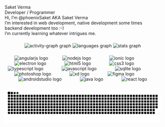 <p align="left">Saket Verma<br>Developer / Programmer<br>Hi, I’m @phoenixSaket AKA Saket Verma<br>I’m interested in web development, native development some times backend development too :-)<br>I’m currently learning whatever intrigues me.</p>

###

<div align="center">
  <img src="https://github-readme-activity-graph.vercel.app/graph?username=phoenixSaket&radius=16&theme=merko&area=true&order=5&hide_border=true&hide_title=false" height="150" alt="activity-graph graph"  />
  <img src="https://github-readme-stats.vercel.app/api/top-langs?username=phoenixSaket&locale=en&hide_title=true&layout=compact&card_width=320&langs_count=5&theme=merko&hide_border=true&order=2&custom_title=%20" height="150" alt="languages graph"  />
  <img src="https://github-readme-stats.vercel.app/api?username=phoenixSaket&hide_title=true&hide_rank=true&show_icons=true&include_all_commits=true&count_private=true&disable_animations=false&theme=merko&locale=en&hide_border=true&order=1" height="150" alt="stats graph"  />
</div>

###

<div align="center">
  <img src="https://cdn.jsdelivr.net/gh/devicons/devicon/icons/angularjs/angularjs-original.svg" height="26" alt="angularjs logo"  />
  <img width="38" />
  <img src="https://cdn.simpleicons.org/nodedotjs/339933" height="26" alt="nodejs logo"  />
  <img width="51" />
  <img src="https://cdn.simpleicons.org/ionic/3880FF" height="26" alt="ionic logo"  />
  <img width="51" />
  <img src="https://cdn.simpleicons.org/electron/47848F" height="26" alt="electron logo"  />
  <img width="51" />
  <img src="https://cdn.simpleicons.org/html5/E34F26" height="26" alt="html5 logo"  />
  <img width="51" />
  <img src="https://cdn.jsdelivr.net/gh/devicons/devicon/icons/css3/css3-original.svg" height="26" alt="css3 logo"  />
  <img width="51" />
  <img src="https://cdn.jsdelivr.net/gh/devicons/devicon/icons/typescript/typescript-original.svg" height="26" alt="typescript logo"  />
  <img width="51" />
  <img src="https://cdn.jsdelivr.net/gh/devicons/devicon/icons/javascript/javascript-original.svg" height="26" alt="javascript logo"  />
  <img width="51" />
  <img src="https://cdn.jsdelivr.net/gh/devicons/devicon/icons/sqlite/sqlite-original.svg" height="26" alt="sqlite logo"  />
  <img width="51" />
  <img src="https://cdn.simpleicons.org/adobephotoshop/31A8FF" height="26" alt="photoshop logo"  />
  <img width="51" />
  <img src="https://cdn.simpleicons.org/adobexd/FF61F6" height="26" alt="xd logo"  />
  <img width="51" />
  <img src="https://cdn.jsdelivr.net/gh/devicons/devicon/icons/figma/figma-original.svg" height="26" alt="figma logo"  />
  <img width="51" />
  <img src="https://cdn.jsdelivr.net/gh/devicons/devicon/icons/androidstudio/androidstudio-original.svg" height="26" alt="androidstudio logo"  />
  <img width="51" />
  <img src="https://cdn.jsdelivr.net/gh/devicons/devicon/icons/java/java-original.svg" height="26" alt="java logo"  />
  <img width="51" />
  <img src="https://cdn.jsdelivr.net/gh/devicons/devicon/icons/react/react-original.svg" height="26" alt="react logo"  />
</div>

###

<img src="https://raw.githubusercontent.com/phoenixSaket/phoenixSaket/output/snake.svg" alt="Snake animation" />

###
